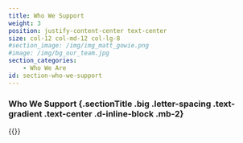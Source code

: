 ```yaml
---
title: Who We Support
weight: 3
position: justify-content-center text-center
size: col-12 col-md-12 col-lg-8
#section_image: /img/img_matt_gowie.png
#image: /img/bg_our_team.jpg
section_categories:
    - Who We Are
id: section-who-we-support
---
```


### Who We Support {.sectionTitle .big .letter-spacing .text-gradient .text-center .d-inline-block .mb-2}

{{<supports>}}